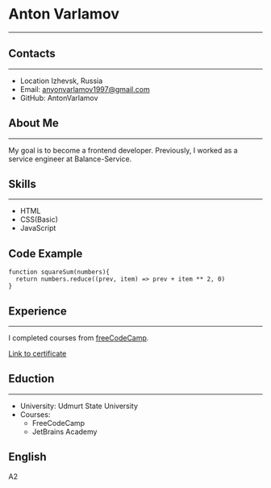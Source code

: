 # Anton Varlamov

***

## Contacts

***

* Location Izhevsk, Russia
* Email: anyonvarlamov1997@gmail.com
* GitHub: AntonVarlamov

## About Me

***
My goal is to become a frontend developer. Previously, I worked as a service engineer at Balance-Service.

## Skills

***

* HTML
* CSS(Basic)
* JavaScript

## Code Example

```
function squareSum(numbers){
  return numbers.reduce((prev, item) => prev + item ** 2, 0)
}
```

## Experience
***
I completed courses from [freeCodeCamp](www.freecodecamp.org).

[Link to certificate](https://www.freecodecamp.org/certification/fcc30c603cb-8417-49a9-a0b1-60bdf6fccdc0/javascript-algorithms-and-data-structures)

## Eduction
***
* University: Udmurt State University
* Courses:
  + FreeCodeCamp
  + JetBrains Academy

## English
A2
